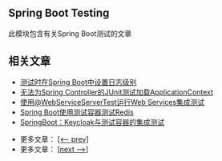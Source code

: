 ## Spring Boot Testing

此模块包含有关Spring Boot测试的文章

## 相关文章

+ [测试时在Spring Boot中设置日志级别](http://tu-yucheng.github.io/springboot/2023/05/12/spring-boot-testing-log-level.html)
+ [无法为Spring Controller的JUnit测试加载ApplicationContext](http://tu-yucheng.github.io/springboot/2023/05/12/spring-junit-failed-to-load-applicationcontext.html)
+ [使用@WebServiceServerTest运行Web Services集成测试]()
+ [Spring Boot使用测试容器测试Redis](http://tu-yucheng.github.io/springboot/2023/05/12/spring-webserviceservertest.html)
+ [SpringBoot：Keycloak与测试容器的集成测试](http://tu-yucheng.github.io/springboot/2023/05/12/spring-boot-keycloak-integration-testing.html)

- 更多文章： [[<-- prev]](../spring-boot-testing-1/README.md)
- 更多文章： [[next -->]](../spring-boot-testing-spock/README.md)